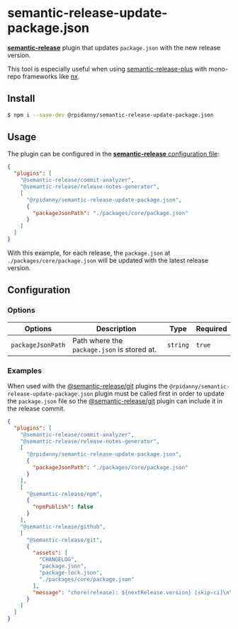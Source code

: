 # semantic-release-update-package.json

[**semantic-release**](https://github.com/semantic-release/semantic-release) plugin that updates `package.json` with the new release version.

This tool is especially useful when using [semantic-release-plus](https://github.com/semantic-release-plus/semantic-release-plus) with mono-repo frameworks like [nx](https://nx.dev/).

## Install

```bash
$ npm i --save-dev @rpidanny/semantic-release-update-package.json
```

## Usage

The plugin can be configured in the [**semantic-release** configuration file](https://github.com/semantic-release/semantic-release/blob/master/docs/usage/configuration.md#configuration):

```json
{
  "plugins": [
    "@semantic-release/commit-analyzer",
    "@semantic-release/release-notes-generator",
    [
      "@rpidanny/semantic-release-update-package.json",
      {
        "packageJsonPath": "./packages/core/package.json"
      }
    ]
  ]
}
```

With this example, for each release, the `package.json` at `./packages/core/package.json` will be updated with the latest release version.

## Configuration

### Options

| Options           | Description                                 | Type     | Required |
| ----------------- | ------------------------------------------- | -------- | -------- |
| `packageJsonPath` | Path where the `package.json` is stored at. | `string` | `true`   |

### Examples

When used with the [@semantic-release/git](https://github.com/semantic-release/git) plugins the `@rpidanny/semantic-release-update-package.json` plugin must be called first in order to update the `package.json` file so the [@semantic-release/git](https://github.com/semantic-release/git) plugin can include it in the release commit.

```json
{
  "plugins": [
    "@semantic-release/commit-analyzer",
    "@semantic-release/release-notes-generator",
    [
      "@rpidanny/semantic-release-update-package.json",
      {
        "packageJsonPath": "./packages/core/package.json"
      }
    ],
    [
      "@semantic-release/npm",
      {
        "npmPublish": false
      }
    ],
    "@semantic-release/github",
    [
      "@semantic-release/git",
      {
        "assets": [
          "CHANGELOG",
          "package.json",
          "package-lock.json",
          "./packages/core/package.json"
        ],
        "message": "chore(release): ${nextRelease.version} [skip-ci]\n\n${nextRelease.notes}"
      }
    ]
  ]
}
```
